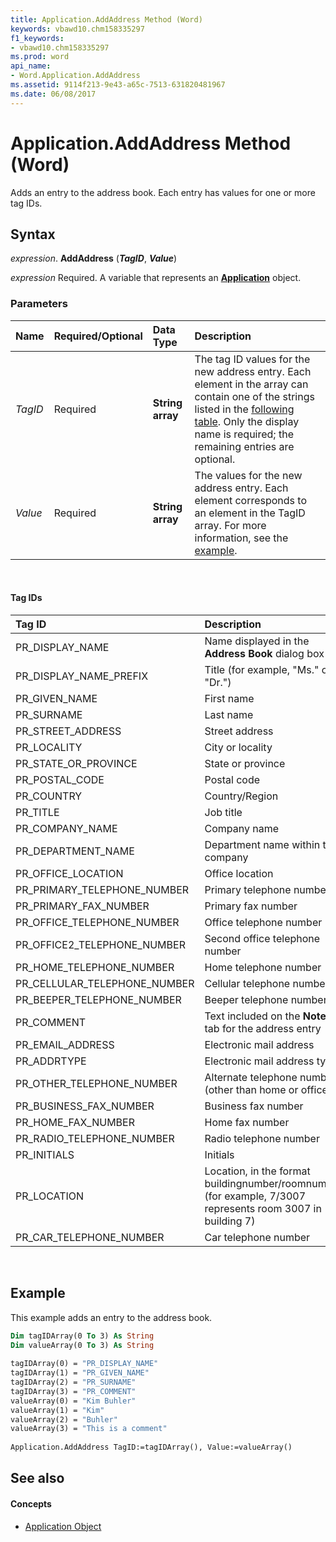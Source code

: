 ```yaml
---
title: Application.AddAddress Method (Word)
keywords: vbawd10.chm158335297
f1_keywords:
- vbawd10.chm158335297
ms.prod: word
api_name:
- Word.Application.AddAddress
ms.assetid: 9114f213-9e43-a65c-7513-631820481967
ms.date: 06/08/2017
---
```



# Application.AddAddress Method (Word)

Adds an entry to the address book. Each entry has values for one or more tag IDs.

## Syntax

_expression_. **AddAddress** (**_TagID_**, **_Value_**)

_expression_ Required. A variable that represents an **[Application](application-object-word.md)** object.


### Parameters

|**Name**|**Required/Optional**|**Data Type**|**Description**|
|:-----|:-----|:-----|:-----|
| _TagID_|Required|**String array**|The tag ID values for the new address entry. Each element in the array can contain one of the strings listed in the [following table](#tag-ids). Only the display name is required; the remaining entries are optional.|
| _Value_|Required|**String array**|The values for the new address entry. Each element corresponds to an element in the TagID array. For more information, see the [example](#example).|

<br/>

#### Tag IDs

|**Tag ID**|**Description**|
|:-----|:-----|
|PR_DISPLAY_NAME|Name displayed in the **Address Book** dialog box|
|PR_DISPLAY_NAME_PREFIX|Title (for example, "Ms." or "Dr.")|
|PR_GIVEN_NAME|First name|
|PR_SURNAME|Last name|
|PR_STREET_ADDRESS|Street address|
|PR_LOCALITY|City or locality|
|PR_STATE_OR_PROVINCE|State or province|
|PR_POSTAL_CODE|Postal code|
|PR_COUNTRY|Country/Region|
|PR_TITLE|Job title|
|PR_COMPANY_NAME|Company name|
|PR_DEPARTMENT_NAME|Department name within the company|
|PR_OFFICE_LOCATION|Office location|
|PR_PRIMARY_TELEPHONE_NUMBER|Primary telephone number|
|PR_PRIMARY_FAX_NUMBER|Primary fax number|
|PR_OFFICE_TELEPHONE_NUMBER|Office telephone number|
|PR_OFFICE2_TELEPHONE_NUMBER|Second office telephone number|
|PR_HOME_TELEPHONE_NUMBER|Home telephone number|
|PR_CELLULAR_TELEPHONE_NUMBER|Cellular telephone number|
|PR_BEEPER_TELEPHONE_NUMBER|Beeper telephone number|
|PR_COMMENT|Text included on the **Notes** tab for the address entry|
|PR_EMAIL_ADDRESS|Electronic mail address|
|PR_ADDRTYPE|Electronic mail address type|
|PR_OTHER_TELEPHONE_NUMBER|Alternate telephone number (other than home or office)|
|PR_BUSINESS_FAX_NUMBER|Business fax number|
|PR_HOME_FAX_NUMBER|Home fax number|
|PR_RADIO_TELEPHONE_NUMBER|Radio telephone number|
|PR_INITIALS|Initials|
|PR_LOCATION|Location, in the format buildingnumber/roomnumber (for example, 7/3007 represents room 3007 in building 7)|
|PR_CAR_TELEPHONE_NUMBER|Car telephone number|

<br/>

## Example

This example adds an entry to the address book.

```vb
Dim tagIDArray(0 To 3) As String 
Dim valueArray(0 To 3) As String 
 
tagIDArray(0) = "PR_DISPLAY_NAME" 
tagIDArray(1) = "PR_GIVEN_NAME" 
tagIDArray(2) = "PR_SURNAME" 
tagIDArray(3) = "PR_COMMENT" 
valueArray(0) = "Kim Buhler" 
valueArray(1) = "Kim" 
valueArray(2) = "Buhler" 
valueArray(3) = "This is a comment" 
 
Application.AddAddress TagID:=tagIDArray(), Value:=valueArray()
```


## See also

#### Concepts

- [Application Object](application-object-word.md)

